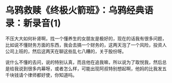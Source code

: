 # 乌鸦救赎《终极火箭班》：乌鸦经典语录：新录音(1)

不压大大如何补肾啊，找一个懂养生的女朋友是极好的，现在的话我有很多问题，比如说不懂财务方面的东西，我会去搞一个财务的，这两天泡了一个风险，投资人公司上班的，然后这两天在聊这些乱七八糟的，关于股份呀。

说什么不懂的去问，说的特别认真，而且他在追我嘛，所以说为了取悦我，然后总是给我说到很多内幕呀，或者怎么样，可能出现阿叔特别想起啊，他妈的比我发五千块钱请个律师都好使，你知道吗。


